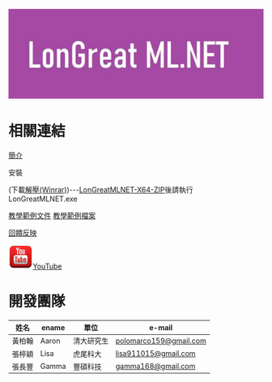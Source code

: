 ![Logo](LMLNET.jpg)

# 相關連結

[簡介](/CHT/Introduction.pdf)

安裝

(下載[解壓(Winrar)](https://www.win-rar.com/))---[LonGreatMLNET-X64-ZIP](/LonGreatMLNET-X64-ZIP)後請執行 LonGreatMLNET.exe


[教學範例文件](/TeachingExample.pdf)
[教學範例檔案](/TeachingExample.zip)

[回饋反映](http://fb.longreat.net)

![Logo](youtube.png)[YouTube](http://youtube.longreat.net)


# 開發團隊

| 姓名  | ename  | 單位 |  e-mail |
| -------|------ | -------|------ |
| 黃柏翰 | Aaron | 清大研究生 | [polomarco159@gmail.com](polomarco159@gmail.com)  |
| 張楟穎 | Lisa | 虎尾科大   | [lisa911015@gmail.com](lisa911015@gmail.com)  |
| 張長豐 | Gamma | 豐碩科技   | [gamma168@gmail.com](gamma168@gmail.com)  |
